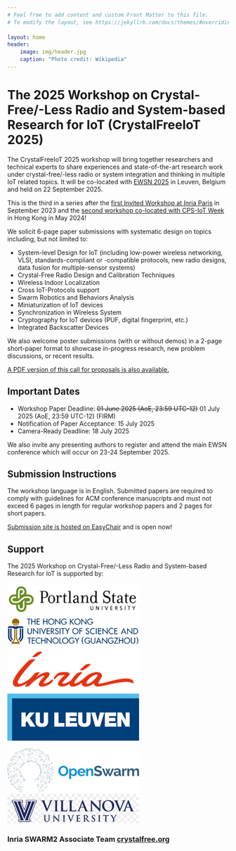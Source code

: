 ```yaml
---
# Feel free to add content and custom Front Matter to this file.
# To modify the layout, see https://jekyllrb.com/docs/themes/#overriding-theme-defaults

layout: home
header:
	image: img/header.jpg
	caption: "Photo credit: Wikipedia"
---
```


<h1>The 2025 Workshop on Crystal-Free/-Less Radio and System-based Research for IoT (CrystalFreeIoT 2025)</h1>

The CrystalFreeIoT 2025 workshop will bring together researchers and technical experts to share experiences and state-of-the-art research work under crystal-free/-less radio or system integration and thinking in multiple IoT related topics. It will be co-located with [EWSN 2025](https://www.ewsn25.cs.kuleuven.be/) in Leuven, Belgium and held on 22 September 2025.

This is the third in a series after the [first Invited Workshop at Inria Paris](http://parisworkshop.crystalfree.org/) in September 2023 and the [second workshop co-located with CPS-IoT Week](https://crystalfreeiot.hkust-gz.edu.cn/) in Hong Kong in May 2024!

We solicit 6-page paper submissions with systematic design on topics including, but not limited to:

* System-level Design for IoT (including low-power wireless networking, VLSI, standards-compliant or -compatible protocols, new radio designs, data fusion for multiple-sensor systems)
* Crystal-Free Radio Design and Calibration Techniques
* Wireless Indoor Localization
* Cross IoT-Protocols support
* Swarm Robotics and Behaviors Analysis
* Miniaturization of IoT devices
* Synchronization in Wireless System
* Cryptography for IoT devices (PUF, digital fingerprint, etc.)
* Integrated Backscatter Devices

We also welcome poster submissions (with or without demos) in a 2-page short-paper format to showcase in-progress research, new problem discussions, or recent results.

[A PDF version of this call for proposals is also available.](doc/CrystalFreeIoT2025-CFP_v2.pdf)

## Important Dates

* Workshop Paper Deadline: ~~01 June 2025 (AoE, 23:59 UTC-12)~~ 01 July 2025 (AoE, 23:59 UTC-12) (FIRM)
* Notification of Paper Acceptance: 15 July 2025
* Camera-Ready Deadline: 18 July 2025

We also invite any presenting authors to register and attend the main EWSN conference which will occur on 23-24 September 2025.

## Submission Instructions

The workshop language is in English. Submitted papers are required to comply with guidelines for ACM conference manuscripts and must not exceed 6 pages in length for regular workshop papers and 2 pages for short papers.

[Submission site is hosted on EasyChair](https://easychair.org/conferences?conf=crystalfreeiot2025) and is open now!

## Support

The 2025 Workshop on Crystal-Free/-Less Radio and System-based Research for IoT is supported by:

<img src="img/pdx.png" style="width:300px;"> 
<img src="img/hkustgz.png" style="width:300px;"> 

<img src="img/inria.png" style="width:300px;"> 
<img src="img/kuleuven.png" style="width:300px;"> 

[<img src="img/openswarm.png" style="width:300px;">](https://openswarm.eu/)
[<img src="img/villanova.png" style="width:300px;">](https://www.ece.villanova.edu/)


### Inria SWARM2 Associate Team [crystalfree.org](http://www.crystalfree.org)
